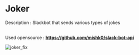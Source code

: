 # Joker
Description : Slackbot that sends various types of jokes<br><br>

Used opensource : <b>https://github.com/mishk0/slack-bot-api</b><br>

![joker_fix](https://user-images.githubusercontent.com/39256000/58455581-0ce84100-815d-11e9-833c-90c7af08f52f.jpg)